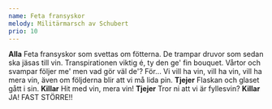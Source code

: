```yaml
---
name: Feta fransyskor
melody: Militärmarsch av Schubert
prio: 10
---
```

**Alla**    Feta fransyskor som svettas om fötterna.
        De trampar druvor som sedan ska jäsas till vin.
        Transpirationen viktig é,
        ty den ge' fin bouquet.
        Vårtor och svampar följer me'
        men vad gör väl de'?
        För...
        Vi vill ha vin, vill ha vin, vill ha mera vin,
        även om följderna blir att vi må lida pin.
**Tjejer**  Flaskan och glaset gått i sin.
**Killar**  Hit med vin, mera vin!
**Tjejer**  Tror ni att vi är fyllesvin?
**Killar**  JA! FAST STÖRRE!!